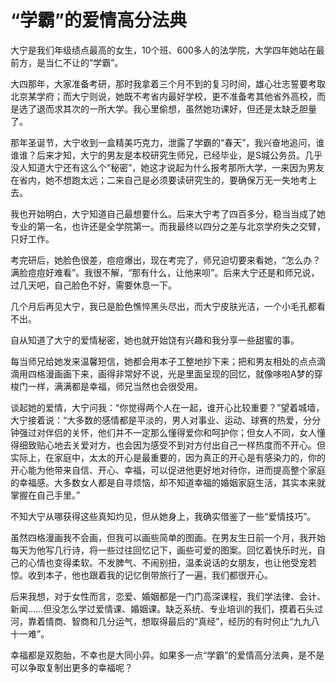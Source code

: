 # “学霸”的爱情高分法典

大宁是我们年级绩点最高的女生，10个班、600多人的法学院，大学四年她站在最前方，是当仁不让的“学霸”。 

大四那年，大家准备考研，那时我拿着三个月不到的复习时间，雄心壮志誓要考取北京某学府；而大宁则说，她既不考省内最好学校，更不准备考其他省外高校，而是选了退而求其次的一所大学。我心里偷想，虽然她功课好，但还是太缺乏胆量了。 

那年圣诞节，大宁收到一盒精美巧克力，泄露了学霸的“春天”，我兴奋地追问，谁谁谁？后来才知，大宁的男友是本校研究生师兄，已经毕业，是S城公务员。几乎没人知道大宁还有这么个“秘密”，她这才说起为什么报考那所大学，一来因为男友在省内，她不想跑太远；二来自己是必须要读研究生的，要确保万无一失地考上去。 

我也开始明白，大宁知道自己最想要什么。后来大宁考了四百多分，稳当当成了她专业的第一名，也许还是全学院第一。而我最终以四分之差与北京学府失之交臂，只好工作。 

考完研后，她脸色很差，痘痘爆出，现在考完了，师兄迫切要来看她，“怎么办？满脸痘痘好难看”。我很不解，“那有什么，让他来呗”。后来大宁还是和师兄说，过几天吧，自己脸色不好，需要休息一下。 

几个月后再见大宁，我已是脸色憔悴黑头尽出，而大宁皮肤光洁，一个小毛孔都看不出。 

自从知道了大宁的爱情秘密，她也就开始饶有兴趣和我分享一些甜蜜的事。 

每当师兄给她发来温馨短信，她都会用本子工整地抄下来；把和男友相处的点点滴滴用四格漫画画下来，画得非常好不说，光是里面呈现的回忆，就像哆啦A梦的穿梭门一样，满满都是幸福，师兄当然也会很受用。 

谈起她的爱情，大宁问我：“你觉得两个人在一起，谁开心比较重要？”望着城墙，大宁接着说：“大多数的感情都是平淡的，男人对事业、运动、球赛的热爱，分分钟强过对伴侣的关怀，他们并不一定那么懂得爱你和呵护你；但女人不同，女人懂得细致贴心地去关爱对方，也会因为感受不到对方付出自己一样热度而不开心。但实际上，在家庭中，太太的开心是最重要的，因为真正的开心是有感染力的，你的开心能为他带来自信、开心、幸福，可以促进他更好地对待你，进而提高整个家庭的幸福感。大多数女人都是自寻烦恼，却不知道幸福的婚姻家庭生活，其实本来就掌握在自己手里。” 

不知大宁从哪获得这些真知灼见，但从她身上，我确实借鉴了一些“爱情技巧”。 

虽然四格漫画我不会画，但我可以画些简单的图画。在男友生日前一个月，我开始每天为他写几行诗，将一些过往回忆记下，画些可爱的图案。回忆着快乐时光，自己的心情也变得柔软。不发脾气、不闹别扭，温柔说话的女朋友，也让他受宠若惊。收到本子，他也跟着我的记忆倒带旅行了一遍，我们都很开心。 

后来我想，对于女性而言，恋爱、婚姻都是一门门高深课程，我们学法律、会计、新闻……但没怎么学过爱情课、婚姻课。缺乏系统、专业培训的我们，摸着石头过河，靠着情商、智商和几分运气，想取得最后的“真经”，经历的有时何止“九九八十一难”。 

幸福都是双胞胎，不幸也是大同小异。如果多一点“学霸”的爱情高分法典，是不是可以争取复制出更多的幸福呢？